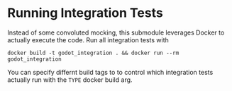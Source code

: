 # Running Integration Tests

Instead of some convoluted mocking, this submodule leverages Docker to actually execute the code.
Run all integration tests with

```
docker build -t godot_integration . && docker run --rm godot_integration
```

You can specify differnt build tags to to control which integration tests actually run with the
`TYPE` docker build arg.
